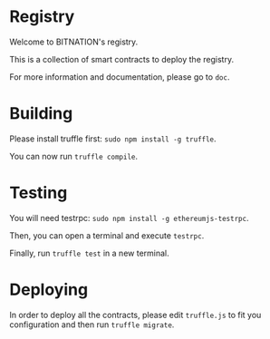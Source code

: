 # Registry

Welcome to BITNATION's registry.

This is a collection of smart contracts to deploy the registry.

For more information and documentation, please go to `doc`.

# Building

Please install truffle first: `sudo npm install -g truffle`.

You can now run `truffle compile`.

# Testing

You will need testrpc: `sudo npm install -g ethereumjs-testrpc`.

Then, you can open a terminal and execute `testrpc`.

Finally, run `truffle test` in a new terminal.

# Deploying

In order to deploy all the contracts, please edit `truffle.js` to fit you configuration and then run `truffle migrate`.
